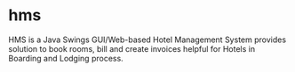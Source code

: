 # hms
HMS is a Java Swings GUI/Web-based Hotel Management System provides solution to book rooms, bill and create invoices helpful for Hotels in Boarding and Lodging process.
